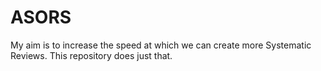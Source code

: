 # ASORS
My aim is to increase the speed at which we can create more Systematic Reviews. This repository does just that.
